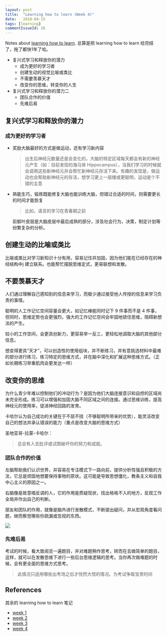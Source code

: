 ```yaml
---
layout: post
title:  "Learning how to learn (Week 4)"
date:   2018-04-15
tags: [learning]
commentIssueId: 26
---
```


Notes about [learning how to learn](https://www.coursera.org/learn/ruhe-xuexi/home/week/4). 总算是把 learning how to learn 给完结了，拖了都快1年了哈。
* 复兴式学习和释放你的潜力
  * 成为更好的学习者
  * 创建生动的视觉比喻或类比
  * 不需要羡慕天才
  * 改变你的思维，转变你的人生
* 复兴式学习和释放你的潜力二
  * 团队合作的价值
  * 先难后易


## 复兴式学习和释放你的潜力

### 成为更好的学习者

* 奖励大脑最好的方式是做运动，还有学习新内容

  > 出生后神经元数量还是会变化的，大脑的特定区域每天都会有新的神经元产生（如：目前发现的海马体 Hippocampus），当我们学习的时候就会调用这些新神经元并会帮忙新神经元存活下来。有趣的发现是，做运动也会帮助新神经元的存活，想学习更上一层楼或更聪明，运动是个不错的主意

* 熟能生巧，锻炼既能修复大脑也能训练大脑，但错过合适的时间，则需要更长的时间才能恢复

  > 比如，语言的学习在青春期之前

  前额叶皮层是大脑皮层中最后成熟的部分，涉及社会行为，决策，制定计划等纷繁复杂的分析。

## 创建生动的比喻或类比

比喻或类比对学习新知识十分有用，容易记住并加固，因为他们能在已经存在的神经结构中j 建立联系。也能帮忙摆脱思维定式，更易联想和发散。



## 不要羡慕天才

人们通过理解自己感知到的信息来学习，而极少通过接受他人传授的信息来学习负责的事情。

聪明的人工作记忆空间容量会更大，如记忆棒能同时记下 9 件事而不是 4 件事，但同时，思维定势也会更强烈，强大的工作记忆空间会牢固地锁住思维，阻碍新想法的产生。

较小的工作空间，会更具创新力，更容易举一反三，更轻松地调取大脑的其他部分信息。

想变得更具“天才”，可以创造性的使用组块，并不断练习，并有意挑选材料中最难的部分进行练习，练习特定的思维方式，并在脑中深化和扩展这种思维方式。（正如长期练习举重肌肉会更发达一样）



## 改变你的思维

为什么青少年难以控制他们的冲动行为？是因为他们大脑连接意识和自控的区域尚未完全形成。练习可以增强和加固大脑不同区域之间的连接。通过思维训练，提高神经元的使用率，促进神经回路的发育。

卡哈尔认为自己成功的关键在于不屈不挠（不够聪明所带来的优势），能灵活改变自己的想法并承认错误的能力（重点是改变大脑的思维方式）

圣地亚哥-拉蒙-卡哈尔：

>  总会有人去批评或试图破坏你的努力和成就。





### 团队合作的价值

左脑帮助我们认识世界，并容易在专注模式下一路向前，提供分析性强且积极的方法，它总是顽固地想要保持事物的原状。这可能是导致思想僵化，教条主义和自我中心主义的原因之一。

右脑像是故意唱反调的人，它的作用是质疑现状，找出格格不入的地方，反观工作全局并作出自己的判断。

朋友和团队的作用，就像是脑外进行发散模式，不断提出疑问，并从宏观角度看问题，继而察觉哪些你疏漏或忽视的东西。

![](https://user-images.githubusercontent.com/7157346/38776014-744dca4a-40c2-11e8-8524-207f9817e154.jpg)



### 先难后易

考试的时候，看大致阅览一遍题目，并对难题稍作思考，转而在去做简单的题目，这样，就可以在发散思维下进行一些后台思维逻辑的思考。当你再次做难题的时候，会有更全面的思维方式思考。

> 此情况只适用哪些出考场之后才恍然大悟的情况。为考试争取宝贵时间



## References

其余的 learning how to learn 笔记

* [week 1](https://zhoukekestar.github.io/notes/2017/06/24/learning-how-to-learn.html)
* [week 2](https://zhoukekestar.github.io/notes/2017/06/25/learning-how-to-learn-2.html)
* [week 3](https://zhoukekestar.github.io/notes/2017/08/05/learning-how-to-learn-3.html)
* [week 4](https://zhoukekestar.github.io/notes/2018/04/15/learning-how-to-learn-4.html)